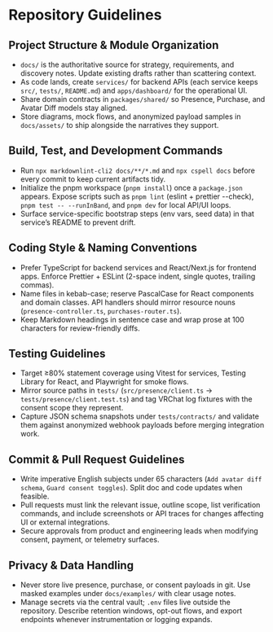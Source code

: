 # Repository Guidelines

## Project Structure & Module Organization
- `docs/` is the authoritative source for strategy, requirements, and discovery notes. Update existing drafts rather than scattering context.
- As code lands, create `services/` for backend APIs (each service keeps `src/`, `tests/`, `README.md`) and `apps/dashboard/` for the operational UI.
- Share domain contracts in `packages/shared/` so Presence, Purchase, and Avatar Diff models stay aligned.
- Store diagrams, mock flows, and anonymized payload samples in `docs/assets/` to ship alongside the narratives they support.

## Build, Test, and Development Commands
- Run `npx markdownlint-cli2 docs/**/*.md` and `npx cspell docs` before every commit to keep current artifacts tidy.
- Initialize the pnpm workspace (`pnpm install`) once a `package.json` appears. Expose scripts such as `pnpm lint` (eslint + prettier --check), `pnpm test -- --runInBand`, and `pnpm dev` for local API/UI loops.
- Surface service-specific bootstrap steps (env vars, seed data) in that service’s README to prevent drift.

## Coding Style & Naming Conventions
- Prefer TypeScript for backend services and React/Next.js for frontend apps. Enforce Prettier + ESLint (2-space indent, single quotes, trailing commas).
- Name files in kebab-case; reserve PascalCase for React components and domain classes. API handlers should mirror resource nouns (`presence-controller.ts`, `purchases-router.ts`).
- Keep Markdown headings in sentence case and wrap prose at 100 characters for review-friendly diffs.

## Testing Guidelines
- Target ≥80% statement coverage using Vitest for services, Testing Library for React, and Playwright for smoke flows.
- Mirror source paths in `tests/` (`src/presence/client.ts` → `tests/presence/client.test.ts`) and tag VRChat log fixtures with the consent scope they represent.
- Capture JSON schema snapshots under `tests/contracts/` and validate them against anonymized webhook payloads before merging integration work.

## Commit & Pull Request Guidelines
- Write imperative English subjects under 65 characters (`Add avatar diff schema`, `Guard consent toggles`). Split doc and code updates when feasible.
- Pull requests must link the relevant issue, outline scope, list verification commands, and include screenshots or API traces for changes affecting UI or external integrations.
- Secure approvals from product and engineering leads when modifying consent, payment, or telemetry surfaces.

## Privacy & Data Handling
- Never store live presence, purchase, or consent payloads in git. Use masked examples under `docs/examples/` with clear usage notes.
- Manage secrets via the central vault; `.env` files live outside the repository. Describe retention windows, opt-out flows, and export endpoints whenever instrumentation or logging expands.
